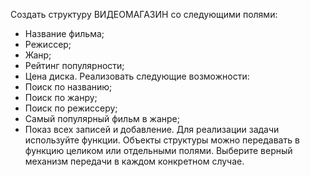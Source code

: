 Создать структуру ВИДЕОМАГАЗИН со следующими
полями:
- Название фильма;
- Режиссер;
- Жанр;
- Рейтинг популярности;
- Цена диска.
Реализовать следующие возможности:
- Поиск по названию;
- Поиск по жанру;
- Поиск по режиссеру;
- Самый популярный фильм в жанре;
- Показ всех записей и добавление.
Для реализации задачи используйте функции. Объекты
структуры можно передавать в функцию целиком или
отдельными полями. Выберите верный механизм передачи в каждом конкретном случае.
